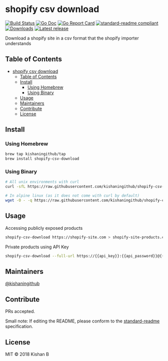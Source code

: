 # shopify csv download

[![Build Status](https://travis-ci.org/kishaningithub/shopify-csv-download.svg?branch=master)](https://travis-ci.org/kishaningithub/shopify-csv-download)
[![Go Doc](https://godoc.org/github.com/kishaningithub/shopify-csv-download?status.svg)](https://godoc.org/github.com/kishaningithub/shopify-csv-download)
[![Go Report Card](https://goreportcard.com/badge/github.com/kishaningithub/shopify-csv-download)](https://goreportcard.com/report/github.com/kishaningithub/shopify-csv-download)
[![standard-readme compliant](https://img.shields.io/badge/standard--readme-OK-green.svg?style=flat-square)](https://github.com/RichardLitt/standard-readme)
[![Downloads](https://img.shields.io/github/downloads/kishaningithub/shopify-csv-download/latest/total.svg)](https://github.com/kishaningithub/shopify-csv-download/releases)
[![Latest release](https://img.shields.io/github/release/kishaningithub/shopify-csv-download.svg)](https://github.com/kishaningithub/shopify-csv-download/releases)

Download a shopify site in a csv format that the shopify importer understands

## Table of Contents

- [shopify csv download](#shopify-csv-download)
  - [Table of Contents](#table-of-contents)
  - [Install](#install)
    - [Using Homebrew](#using-homebrew)
    - [Using Binary](#using-binary)
  - [Usage](#usage)
  - [Maintainers](#maintainers)
  - [Contribute](#contribute)
  - [License](#license)

## Install

### Using Homebrew

```bash
brew tap kishaningithub/tap
brew install shopify-csv-download
```

### Using Binary

```bash
# All unix environments with curl
curl -sfL https://raw.githubusercontent.com/kishaningithub/shopify-csv-download/master/install.sh | sudo sh -s -- -b /usr/local/bin

# In alpine linux (as it does not come with curl by default)
wget -O - -q https://raw.githubusercontent.com/kishaningithub/shopify-csv-download/master/install.sh | sudo sh -s -- -b /usr/local/bin
```

## Usage

Accessing publicly exposed products

```bash
shopify-csv-download https://shopify-site.com > shopify-site-products.csv
```

Private products using API Key

```bash
shopify-csv-download --full-url https://{{api_key}}:{{api_password}}@{{store_name}}.myshopify.com/admin/products.json > shopify-site-products.csv
```

## Maintainers

[@kishaningithub](https://github.com/kishaningithub)

## Contribute

PRs accepted.

Small note: If editing the README, please conform to the [standard-readme](https://github.com/RichardLitt/standard-readme) specification.

## License

MIT © 2018 Kishan B
